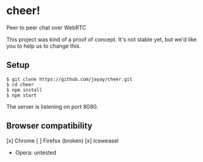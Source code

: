 # cheer!

Peer to peer chat over WebRTC

This project was kind of a proof of concept.
It's not stable yet, but we'd like you to help us to change this.

## Setup

```
$ git clone https://github.com/jayay/cheer.git
$ cd cheer
$ npm install
$ npm start
```

The server is listening on port 8080.

## Browser compatibility

[x] Chrome
[ ] Firefox (broken)
[x] Iceweasel

* Opera: untested
